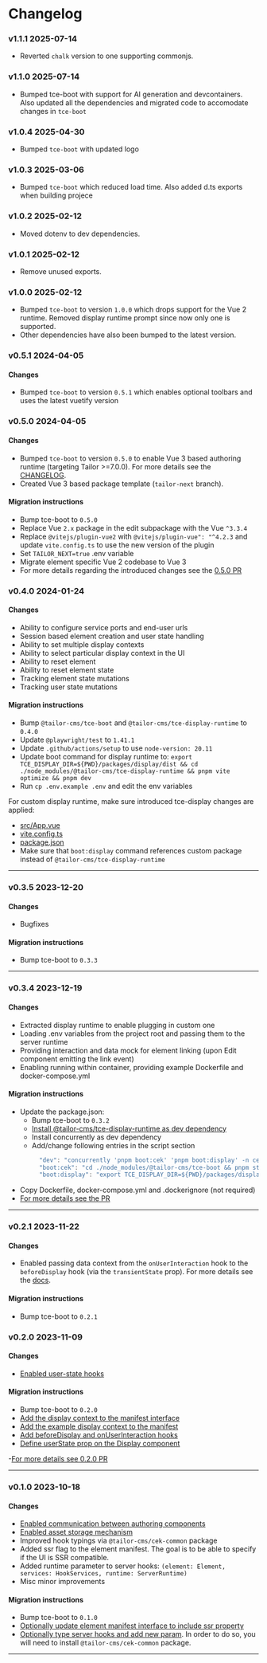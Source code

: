 # Changelog

### v1.1.1 2025-07-14
- Reverted `chalk` version to one supporting commonjs.

### v1.1.0 2025-07-14
- Bumped tce-boot with support for AI generation and devcontainers. Also updated
  all the dependencies and migrated code to accomodate changes in `tce-boot`

### v1.0.4 2025-04-30
- Bumped `tce-boot` with updated logo

### v1.0.3 2025-03-06
- Bumped `tce-boot` which reduced load time. Also added d.ts exports when
  building projece

### v1.0.2 2025-02-12
- Moved dotenv to dev dependencies.

### v1.0.1 2025-02-12
- Remove unused exports.

### v1.0.0 2025-02-12
- Bumped `tce-boot` to version `1.0.0` which drops support for the Vue 2 runtime.
  Removed display runtime prompt since now only one is supported.
- Other dependencies have also been bumped to the latest version.

### v0.5.1 2024-04-05

#### Changes
- Bumped `tce-boot` to version `0.5.1` which enables optional toolbars and uses
  the latest vuetify version

### v0.5.0 2024-04-05

#### Changes
- Bumped `tce-boot` to version `0.5.0` to enable Vue 3 based authoring runtime
  (targeting Tailor >=7.0.0). For more details see the
  [CHANGELOG](https://github.com/tailor-cms/xt/blob/main/CHANGELOG.md#changelog).
- Created Vue 3 based package template (`tailor-next` branch).

#### Migration instructions
- Bump tce-boot to `0.5.0`
- Replace Vue `2.x` package in the edit subpackage with the Vue `^3.3.4`
- Replace `@vitejs/plugin-vue2` with `@vitejs/plugin-vue": "^4.2.3` and update
  `vite.config.ts` to use the new version of the plugin
- Set `TAILOR_NEXT=true` .env variable
- Migrate element specific Vue 2 codebase to Vue 3
- For more details regarding the introduced changes see the
  [0.5.0 PR](https://github.com/tailor-cms/tce-template/pull/29/files)

### v0.4.0 2024-01-24

#### Changes
- Ability to configure service ports and end-user urls
- Session based element creation and user state handling
- Ability to set multiple display contexts
- Ability to select particular display context in the UI
- Ability to reset element
- Ability to reset element state
- Tracking element state mutations
- Tracking user state mutations

#### Migration instructions
- Bump `@tailor-cms/tce-boot` and `@tailor-cms/tce-display-runtime` to `0.4.0`
- Update `@playwright/test` to `1.41.1`
- Update `.github/actions/setup` to use `node-version: 20.11`
- Update boot command for display runtime to:
  `export TCE_DISPLAY_DIR=${PWD}/packages/display/dist && cd ./node_modules/@tailor-cms/tce-display-runtime && pnpm vite optimize && pnpm dev`
-  Run `cp .env.example .env` and edit the env variables

For custom display runtime, make sure introduced tce-display changes are applied:
- [src/App.vue](https://github.com/tailor-cms/xt/pull/11/files#diff-db34c38a347cc14337f0cf448966777333b1b6fc3873938a9c08886e779a31b9)
- [vite.config.ts](https://github.com/tailor-cms/xt/pull/11/files#diff-c809e1053d727cda339ff7dcfb8a9d152af08c8c7ebd2d52c4d8270ae757b39a)
- [package.json](https://github.com/tailor-cms/xt/pull/11/files#diff-40493a968ba64f33ff15183fa6ff583764e57a53fc612a15667b858d7a1d72b1)
- Make sure that `boot:display` command references custom package instead of
  `@tailor-cms/tce-display-runtime`

---

### v0.3.5 2023-12-20

#### Changes
- Bugfixes

#### Migration instructions
- Bump tce-boot to `0.3.3`

---

### v0.3.4 2023-12-19

#### Changes
- Extracted display runtime to enable plugging in custom one
- Loading .env variables from the project root and passing them to the server
  runtime
- Providing interaction and data mock for element linking (upon Edit component
  emitting the link event)
- Enabling running within container, providing example Dockerfile and
  docker-compose.yml

#### Migration instructions
- Update the package.json:
  - Bump tce-boot to `0.3.2`
  - [Install @tailor-cms/tce-display-runtime as dev dependency](https://github.com/tailor-cms/tce-template/blob/chore/extract-display-runtime-from-boot/package.json#L46)
  - Install concurrently as dev dependency
  - Add/change following entries in the script section
    ```js
      "dev": "concurrently 'pnpm boot:cek' 'pnpm boot:display' -n cek,display-runtime -c blue,cyan",
      "boot:cek": "cd ./node_modules/@tailor-cms/tce-boot && pnpm start",
      "boot:display": "export TCE_DISPLAY_DIR=${PWD}/packages/display/dist && cd ./node_modules/@tailor-cms/tce-display-runtime && pnpm dev optimize && pnpm dev",
    ```
- Copy Dockerfile, docker-compose.yml and .dockerignore (not required)
- [For more details see the PR](https://github.com/tailor-cms/tce-template/pull/26/files)

---

### v0.2.1 2023-11-22

#### Changes
- Enabled passing data context from the `onUserInteraction` hook to the
  `beforeDisplay` hook (via the `transientState` prop). For more details see the
  [docs](https://tailor-cms.github.io/xt/server-package.html#onuserinteraction-hook).

#### Migration instructions
- Bump tce-boot to `0.2.1`

### v0.2.0 2023-11-09

#### Changes
- [Enabled user-state hooks](https://tailor-cms.github.io/xt/server-package.html#user-state-hooks)

#### Migration instructions
- Bump tce-boot to `0.2.0`
- [Add the display context to the manifest interface](https://github.com/tailor-cms/tce-template/pull/16/files#diff-363caee1e8047788dee5a0a3feca5d40a88c160dd36abadb550e8577ae0d3244R38)
- [Add the example display context to the manifest](https://github.com/tailor-cms/tce-template/pull/16/files#diff-c248ce0c077134efe1982e29743139541a2d28d6ace0e3f6e5a50cf09f1beaafR29)
- [Add beforeDisplay and onUserInteraction hooks](https://github.com/tailor-cms/tce-template/pull/16/files#diff-8e6dfbbfb522575fe7c568c2de518bf9de351de83c9dbb48eaa865cd54450eb3R40)
- [Define userState prop on the Display component](https://github.com/tailor-cms/tce-template/pull/16/files#diff-cfb5d05096f2f57087b355fa04ea9ac63033d96b4f1100db0991c69baa4aebc7R12)

-[For more details see 0.2.0 PR](https://github.com/tailor-cms/tce-template/pull/16/files)

---

### v0.1.0 2023-10-18

#### Changes
- [Enabled communication between authoring components](https://tailor-cms.github.io/xt/edit-package.html#communication-between-components)
- [Enabled asset storage mechanism](https://tailor-cms.github.io/xt/file-storage.html)
- Improved hook typings via `@tailor-cms/cek-common` package
- Added ssr flag to the element manifest. The goal is to be able to specify if
  the UI is SSR compatible.
- Added runtime parameter to server hooks:
  `(element: Element, services: HookServices, runtime: ServerRuntime)`
- Misc minor improvements

#### Migration instructions
- Bump tce-boot to `0.1.0`
- [Optionally update element manifest interface to include ssr property](https://github.com/tailor-cms/tce-template/blob/main/packages/manifest/src/interfaces.ts#L28)
- [Optionally type server hooks and add new param](https://github.com/tailor-cms/tce-template/blob/main/packages/server/src/index.ts#L6).
  In order to do so, you will need to install `@tailor-cms/cek-common` package.

---
